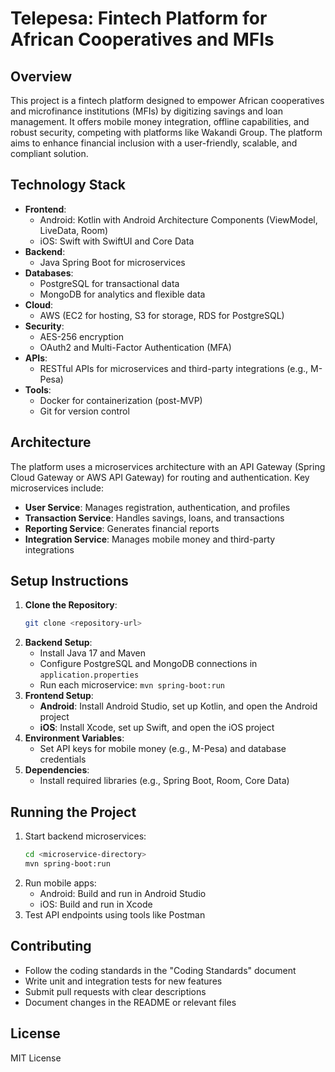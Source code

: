 # Telepesa: Fintech Platform for African Cooperatives and MFIs

## Overview
This project is a fintech platform designed to empower African cooperatives and microfinance institutions (MFIs) by digitizing savings and loan management. It offers mobile money integration, offline capabilities, and robust security, competing with platforms like Wakandi Group. The platform aims to enhance financial inclusion with a user-friendly, scalable, and compliant solution.

## Technology Stack
- **Frontend**:
  - Android: Kotlin with Android Architecture Components (ViewModel, LiveData, Room)
  - iOS: Swift with SwiftUI and Core Data
- **Backend**:
  - Java Spring Boot for microservices
- **Databases**:
  - PostgreSQL for transactional data
  - MongoDB for analytics and flexible data
- **Cloud**:
  - AWS (EC2 for hosting, S3 for storage, RDS for PostgreSQL)
- **Security**:
  - AES-256 encryption
  - OAuth2 and Multi-Factor Authentication (MFA)
- **APIs**:
  - RESTful APIs for microservices and third-party integrations (e.g., M-Pesa)
- **Tools**:
  - Docker for containerization (post-MVP)
  - Git for version control

## Architecture
The platform uses a microservices architecture with an API Gateway (Spring Cloud Gateway or AWS API Gateway) for routing and authentication. Key microservices include:
- **User Service**: Manages registration, authentication, and profiles
- **Transaction Service**: Handles savings, loans, and transactions
- **Reporting Service**: Generates financial reports
- **Integration Service**: Manages mobile money and third-party integrations

## Setup Instructions
1. **Clone the Repository**:
   ```bash
   git clone <repository-url>
   ```
2. **Backend Setup**:
   - Install Java 17 and Maven
   - Configure PostgreSQL and MongoDB connections in `application.properties`
   - Run each microservice: `mvn spring-boot:run`
3. **Frontend Setup**:
   - **Android**: Install Android Studio, set up Kotlin, and open the Android project
   - **iOS**: Install Xcode, set up Swift, and open the iOS project
4. **Environment Variables**:
   - Set API keys for mobile money (e.g., M-Pesa) and database credentials
5. **Dependencies**:
   - Install required libraries (e.g., Spring Boot, Room, Core Data)

## Running the Project
1. Start backend microservices:
   ```bash
   cd <microservice-directory>
   mvn spring-boot:run
   ```
2. Run mobile apps:
   - Android: Build and run in Android Studio
   - iOS: Build and run in Xcode
3. Test API endpoints using tools like Postman

## Contributing
- Follow the coding standards in the "Coding Standards" document
- Write unit and integration tests for new features
- Submit pull requests with clear descriptions
- Document changes in the README or relevant files

## License
MIT License